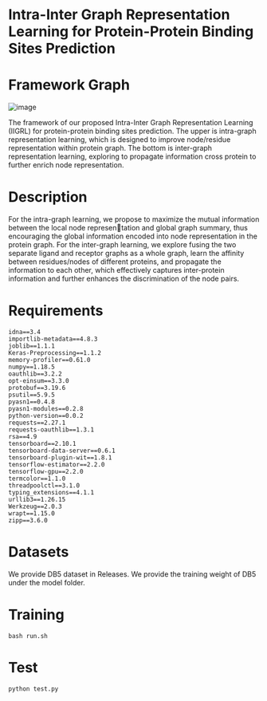 # Intra-Inter Graph Representation Learning for Protein-Protein Binding Sites Prediction 

# Framework Graph

![image](https://github.com/IIGRLzwt/IIGRL/assets/97393672/b5189f7a-f608-4bda-b567-47ac444d1849)

The framework of our proposed Intra-Inter Graph Representation Learning (IIGRL) for protein-protein binding sites prediction. The upper is intra-graph representation learning, which is designed to improve node/residue representation within protein graph. The bottom is inter-graph representation learning, exploring to propagate information cross protein to further enrich node representation.

# Description
For the intra-graph learning, we propose to maximize the mutual information between the local node representation and global graph summary, thus encouraging the global information encoded into node representation in the protein graph. For the inter-graph learning, we explore fusing the two separate ligand and receptor graphs as a whole graph, learn the affinity between residues/nodes of different proteins, and propagate the information to each other, which effectively captures inter-protein information and further enhances the discrimination of the node pairs.

# Requirements
```
idna==3.4
importlib-metadata==4.8.3
joblib==1.1.1
Keras-Preprocessing==1.1.2
memory-profiler==0.61.0
numpy==1.18.5
oauthlib==3.2.2
opt-einsum==3.3.0
protobuf==3.19.6
psutil==5.9.5
pyasn1==0.4.8
pyasn1-modules==0.2.8
python-version==0.0.2
requests==2.27.1
requests-oauthlib==1.3.1
rsa==4.9
tensorboard==2.10.1
tensorboard-data-server==0.6.1
tensorboard-plugin-wit==1.8.1
tensorflow-estimator==2.2.0
tensorflow-gpu==2.2.0
termcolor==1.1.0
threadpoolctl==3.1.0
typing_extensions==4.1.1
urllib3==1.26.15
Werkzeug==2.0.3
wrapt==1.15.0
zipp==3.6.0
```
# Datasets 
We provide DB5 dataset in Releases. We provide the training weight of DB5 under the model folder.
# Training
```
bash run.sh
```
# Test
```
python test.py
```
